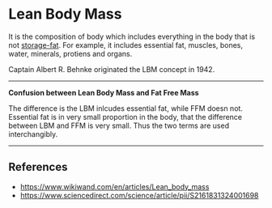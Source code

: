 # Lean Body Mass

It is the composition of body which includes everything in the body that is not [storage-fat](/health/storage-fat). For example, it includes essential fat, muscles, bones, water, minerals, protiens and organs.

Captain Albert R. Behnke originated the LBM concept in 1942.

---
**Confusion between Lean Body Mass and Fat Free Mass**

The difference is the LBM inlcudes essential fat, while FFM doesn not. Essential fat is in very small proportion in the body, that the difference between LBM and FFM is very small. Thus the two terms are used interchangibly.

---

## References

- https://www.wikiwand.com/en/articles/Lean_body_mass
- https://www.sciencedirect.com/science/article/pii/S2161831324001698

